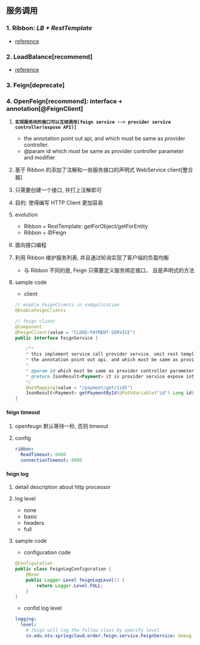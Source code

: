 ## 服务调用

### 1. Ribbon: _LB + RestTemplate_

- [reference](./loadbalace.md)

### 2. LoadBalance[recommend]

- [reference](./loadbalace.md)

### 3. Feign[deprecate]

### 4. OpenFeign[recommend]: interface + annotation[@FeignClient]

1. **`实现服务间的接口可以互相调用[feign service --> provider service controller(expose API)]`**

   - the annotation point out api, and which must be same as provider controller.<br>
   - @param id which must be same as provider controller parameter and modifier

2. 基于 Ribbon 的添加了注解和一些服务接口的声明式 WebService client[整合器]
3. 只需要创建一个接口, 并打上注解即可
4. 目的: 使得编写 HTTP Client 更加容易
5. evolution

   - Ribbon + RestTemplate: getForObject/getForEntity
   - Ribbon + @Feign

6. 面向接口编程
7. 利用 Ribbon 维护服务列表, 并且通过轮询实现了客户端的负载均衡

   - 与 Ribbon 不同的是, Feign 只需要定义服务绑定接口， 且是声明式的方法

8. sample code

   - client

   ```java
   // enable FeignClients in xxApplication
   @EnableFeignClients

   // feign client
   @Component
   @FeignClient(value = "CLOUD-PAYMENT-SERVICE")
   public interface FeignService {

       /**
       * this implement service call provider service, omit rest-template. <br>
       * the annotation point out api, and which must be same as provider controller.<br>
       *
       * @param id which must be same as provider controller parameter and modifier
       * @return JsonResult<Payment> it is provider service expose interface by controller <br>
       */
       @GetMapping(value = "/payment/get/{id}")
       JsonResult<Payment> getPaymentById(@PathVariable("id") Long id);
   }
   ```

#### feign timeout

1. openfeugn 默认等待一秒, 否则 timeout
2. config

   ```yml
   ribbon:
     ReadTimeout: 6000
     connectionTimeout: 6000
   ```

#### feign log

1. detail description about http processor

2. log level

   - none
   - basic
   - headers
   - full

3. sample code

   - configuration code

   ```java
   @Configuration
   public class FeignLogConfiguration {
       @Bean
       public Logger.Level feignLogLevel() {
           return Logger.Level.FULL;
       }
   }
   ```

   - confid log level

   ```yml
   logging:
     level:
       # feign will log the follow class by specify level
       cn.edu.ntu.springcloud.order.feign.service.FeignService: debug
   ```
